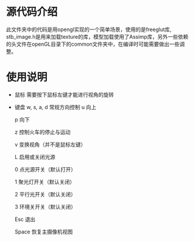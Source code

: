 # 源代码介绍
  此文件夹中的代码是用opengl实现的一个简单场景，使用的是freeglut库, stb_image.h是用来加载texture的库，模型加载使用了Assimp库，另外一些依赖的头文件在openGL目录下的common文件夹中，在编译时可能需要做出一些调整。
  
# 使用说明
* 鼠标
  需要按下鼠标左键才能进行视角的旋转
  
* 键盘
  w, s, a, d 常规方向控制
  u 向上
  
  p 向下
  
  z 控制火车的停止与运动
  
  v 变换视角（并不是鼠标左键）
  
  L 启用或关闭光源
  
  0 点光源开关（默认打开）
  
  1 聚光灯开关（默认关闭）
  
  2 平行光开关（默认关闭）
  
  3 环境关开关（默认关闭）
  
  Esc 退出
  
  Space 恢复主摄像机视图
